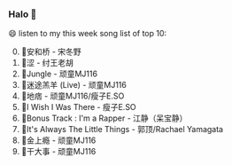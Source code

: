 

### Halo 👋

😄 listen to my this week song list of top 10:

0. 🌈安和桥 - 宋冬野
1. 🌈涩 - 纣王老胡
2. 🌈Jungle - 顽童MJ116
3. 🌈迷途羔羊 (Live) - 顽童MJ116
4. 🌈地痞 - 顽童MJ116/瘦子E.SO
5. 🌈I Wish I Was There - 瘦子E.SO
6. 🌈Bonus Track : I'm a Rapper - 江静（呆宝静）
7. 🌈It's Always The Little Things - 郭顶/Rachael Yamagata
8. 🌈金上瘾 - 顽童MJ116
9. 🌈干大事  - 顽童MJ116

